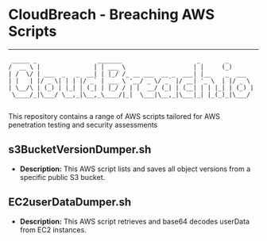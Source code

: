 # CloudBreach - Breaching AWS Scripts

----

```
 _____ _                 _______                     _       _       
/  __ \ |               | | ___ \                   | |     (_)      
| /  \/ | ___  _   _  __| | |_/ /_ __ ___  __ _  ___| |__    _  ___  
| |   | |/ _ \| | | |/ _` | ___ \ '__/ _ \/ _` |/ __| '_ \  | |/ _ \ 
| \__/\ | (_) | |_| | (_| | |_/ / | |  __/ (_| | (__| | | |_| | (_) |
 \____/_|\___/ \__,_|\__,_\____/|_|  \___|\__,_|\___|_| |_(_)_|\___/ 
                                                        
```

This repository contains a range of AWS scripts tailored for AWS penetration testing and security assessments


## s3BucketVersionDumper.sh

- **Description:** This AWS script lists and saves all object versions from a specific public S3 bucket.

## EC2userDataDumper.sh

- **Description:** This AWS script retrieves and base64 decodes userData from EC2 instances.
